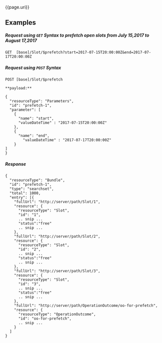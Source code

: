 {{page.uri}}

## Examples

##### Request using `GET` Syntax to prefetch open slots from July 15,2017 to August 17,2017

`GET  [base]/Slot/$prefetch?start=2017-07-15T20:00:00Z&end=2017-07-17T20:00:00Z`

##### Request using `POST` Syntax

`POST [base]/Slot/$prefetch`

    **payload:**

    {
      "resourceType": "Parameters",
      "id": "prefetch-1",
      "parameter": [
        {
          "name": "start",
          "valueDateTime" : "2017-07-15T20:00:00Z"
        },
        {
          "name": "end",
            "valueDateTime" : "2017-07-17T20:00:00Z"
        }
    ]
    }

##### Response

    {
      "resourceType": "Bundle",
      "id": "prefetch-1",
      "type": "searchset",
      "total": 1000,
      "entry": [{
        "fullUrl": "http://server/path/Slot/1",
        "resource": {
          "resourceType": "Slot",
          "id": "1",
          .. snip ...
          "status":"free"
          .. snip ...
        },
        "fullUrl": "http://server/path/Slot/2",
        "resource": {
          "resourceType": "Slot",
          "id": "2",
          .. snip ...
          "status":"free"
          .. snip ...
        },
        "fullUrl": "http://server/path/Slot/3",
        "resource": {
          "resourceType": "Slot",
          "id": "3",
          .. snip ...
          "status":"free"
          .. snip ...
        },
        "fullUrl": "http://server/path/OperationOutcome/oo-for-prefetch",
        "resource": {
          "resourceType": "OperationOutcome",
          "id": "oo-for-prefetch",
          .. snip ...
        }
      ]
    }
